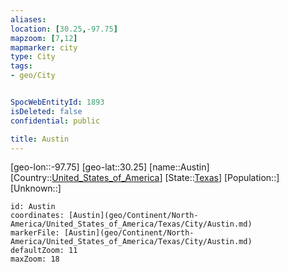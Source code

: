 ```yaml
---
aliases: 
location: [30.25,-97.75]
mapzoom: [7,12] 
mapmarker: city 
type: City
tags:
- geo/City


SpocWebEntityId: 1893
isDeleted: false
confidential: public

title: Austin
---
```

[geo-lon::-97.75]
[geo-lat::30.25]
[name::Austin]
[Country::[United_States_of_America](geo/Continent/North-America/United_States_of_America.md)]
[State::[Texas](geo/Continent/North-America/United_States_of_America/Texas.md)]
[Population::]
[Unknown::]


```leaflet
id: Austin
coordinates: [Austin](geo/Continent/North-America/United_States_of_America/Texas/City/Austin.md)
markerFile: [Austin](geo/Continent/North-America/United_States_of_America/Texas/City/Austin.md)
defaultZoom: 11 
maxZoom: 18
```


